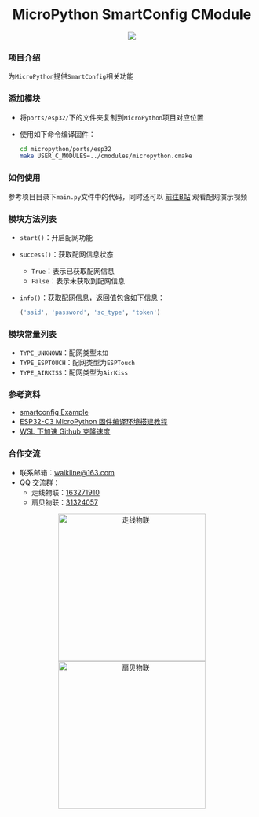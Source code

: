 <h1 align="center">MicroPython SmartConfig CModule</h1>

<p align="center"><img src="https://img.shields.io/badge/Licence-MIT-green.svg?style=for-the-badge" /></p>

### 项目介绍

为`MicroPython`提供`SmartConfig`相关功能

### 添加模块

* 将`ports/esp32/`下的文件夹复制到`MicroPython`项目对应位置
* 使用如下命令编译固件：

	```bash
	cd micropython/ports/esp32
	make USER_C_MODULES=../cmodules/micropython.cmake
	```

### 如何使用

参考项目目录下`main.py`文件中的代码，同时还可以 [前往B站](https://www.bilibili.com/video/BV1N34y1971S/) 观看配网演示视频

### 模块方法列表

* `start()`：开启配网功能

* `success()`：获取配网信息状态

	* `True`：表示已获取配网信息
	* `False`：表示未获取到配网信息

* `info()`：获取配网信息，返回值包含如下信息：

	```python
	('ssid', 'password', 'sc_type', 'token')
	```

### 模块常量列表

* `TYPE_UNKNOWN`：配网类型`未知`
* `TYPE_ESPTOUCH`：配网类型为`ESPTouch`
* `TYPE_AIRKISS`：配网类型为`AirKiss`

### 参考资料

* [smartconfig Example](https://github.com/espressif/esp-idf/tree/master/examples/wifi/smart_config)
* [ESP32-C3 MicroPython 固件编译环境搭建教程](https://gitee.com/walkline/esp32-c3_micropython_firmware)
* [WSL 下加速 Github 克隆速度](https://walkline.wang/blog/archives/263)

### 合作交流

* 联系邮箱：<walkline@163.com>
* QQ 交流群：
	* 走线物联：[163271910](https://jq.qq.com/?_wv=1027&k=xtPoHgwL)
	* 扇贝物联：[31324057](https://jq.qq.com/?_wv=1027&k=yp4FrpWh)

<p align="center"><img src="https://gitee.com/walkline/WeatherStation/raw/docs/images/qrcode_walkline.png" width="300px" alt="走线物联"><img src="https://gitee.com/walkline/WeatherStation/raw/docs/images/qrcode_bigiot.png" width="300px" alt="扇贝物联"></p>

